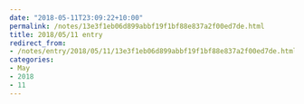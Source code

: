 ```yaml
---
date: "2018-05-11T23:09:22+10:00"
permalink: /notes/13e3f1eb06d899abbf19f1bf88e837a2f00ed7de.html
title: 2018/05/11 entry
redirect_from:
- /notes/entry/2018/05/11/13e3f1eb06d899abbf19f1bf88e837a2f00ed7de.html
categories:
- May
- 2018
- 11
---
```

